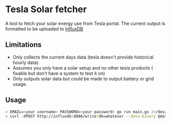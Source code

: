# Tesla Solar fetcher

A tool to fetch your solar energy use from Tesla portal. The current
output is formatted to be uploaded to [InfluxDB]

## Limitations

- Only collects the current days data (tesla doesn't provide historical
  hourly data).
- Assumes you only have a solar setup and no other tesla products (
  fixable but don't have a system to test it on)
- Only outputs solar data but could be made to output battery or grid
  usage.

## Usage

```sh
> EMAIL=<your username> PASSWORD=<your password> go run main.go 2>/dev/null >data
> curl -XPOST http://influxdb:8086/write?db=whatever --data-binary @data
```

[InfluxDB]: https://www.influxdata.com/
